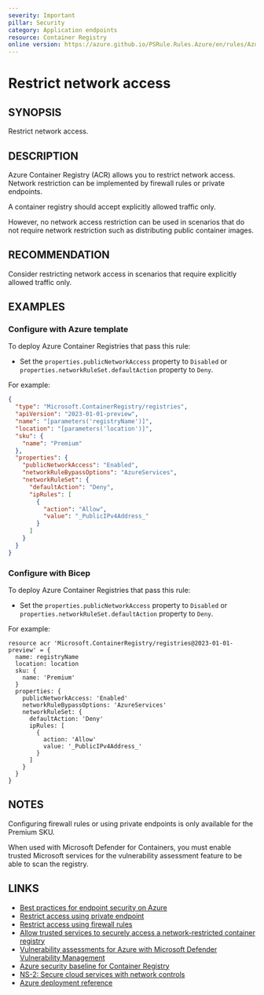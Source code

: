 ```yaml
---
severity: Important
pillar: Security
category: Application endpoints
resource: Container Registry
online version: https://azure.github.io/PSRule.Rules.Azure/en/rules/Azure.ACR.Firewall/
---
```


# Restrict network access

## SYNOPSIS

Restrict network access.

## DESCRIPTION

Azure Container Registry (ACR) allows you to restrict network access.
Network restriction can be implemented by firewall rules or private endpoints.

A container registry should accept explicitly allowed traffic only.

However, no network access restriction can be used in scenarios that do not require network restriction such as distributing public container images.

## RECOMMENDATION

Consider restricting network access in scenarios that require explicitly allowed traffic only.

## EXAMPLES

### Configure with Azure template

To deploy Azure Container Registries that pass this rule:

- Set the `properties.publicNetworkAccess` property to `Disabled` or `properties.networkRuleSet.defaultAction` property to `Deny`.

For example:

```json
{
  "type": "Microsoft.ContainerRegistry/registries",
  "apiVersion": "2023-01-01-preview",
  "name": "[parameters('registryName')]",
  "location": "[parameters('location')]",
  "sku": {
    "name": "Premium"
  },
  "properties": {
    "publicNetworkAccess": "Enabled",
    "networkRuleBypassOptions": "AzureServices",
    "networkRuleSet": {
      "defaultAction": "Deny",
      "ipRules": [
        {
          "action": "Allow",
          "value": "_PublicIPv4Address_"
        }
      ]
    }
  }
}
```

### Configure with Bicep

To deploy Azure Container Registries that pass this rule:

- Set the `properties.publicNetworkAccess` property to `Disabled` or `properties.networkRuleSet.defaultAction` property to `Deny`.

For example:

```bicep
resource acr 'Microsoft.ContainerRegistry/registries@2023-01-01-preview' = {
  name: registryName
  location: location
  sku: {
    name: 'Premium'
  }
  properties: {
    publicNetworkAccess: 'Enabled'
    networkRuleBypassOptions: 'AzureServices'
    networkRuleSet: {
      defaultAction: 'Deny'
      ipRules: [
        {
          action: 'Allow'
          value: '_PublicIPv4Address_'
        }
      ]
    }
  }
}
```

## NOTES

Configuring firewall rules or using private endpoints is only available for the Premium SKU.

When used with Microsoft Defender for Containers, you must enable trusted Microsoft services for the vulnerability assessment feature to be able to scan the registry.

## LINKS

- [Best practices for endpoint security on Azure](https://learn.microsoft.com/azure/well-architected/security/design-network-endpoints)
- [Restrict access using private endpoint](https://learn.microsoft.com/azure/container-registry/container-registry-private-link)
- [Restrict access using firewall rules](https://learn.microsoft.com/azure/container-registry/container-registry-access-selected-networks)
- [Allow trusted services to securely access a network-restricted container registry](https://learn.microsoft.com/azure/container-registry/allow-access-trusted-services)
- [Vulnerability assessments for Azure with Microsoft Defender Vulnerability Management](https://learn.microsoft.com/azure/defender-for-cloud/agentless-container-registry-vulnerability-assessment)
- [Azure security baseline for Container Registry](https://learn.microsoft.com/security/benchmark/azure/baselines/container-registry-security-baseline)
- [NS-2: Secure cloud services with network controls](https://learn.microsoft.com/security/benchmark/azure/baselines/container-registry-security-baseline#ns-2-secure-cloud-services-with-network-controls)
- [Azure deployment reference](https://learn.microsoft.com/en-us/azure/templates/microsoft.containerregistry/registries#registryproperties)
